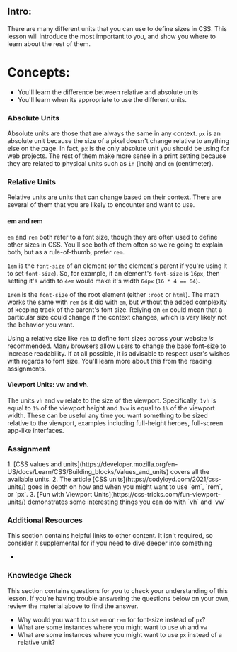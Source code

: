 ## Intro:

There are many different units that you can use to define sizes in CSS. This lesson will introduce the most important to you, and show you where to learn about the rest of them.

# Concepts:
* You'll learn the difference between relative and absolute units
* You'll learn when its appropriate to use the different units.

### Absolute Units
Absolute units are those that are always the same in any context. `px` is an absolute unit because the size of a pixel doesn't change relative to anything else on the page. In fact, `px` is the only absolute unit you should be using for web projects. The rest of them make more sense in a print setting because they are related to physical units such as `in` (inch) and `cm` (centimeter).

### Relative Units
Relative units are units that can change based on their context. There are several of them that you are likely to encounter and want to use.

#### em and rem
`em` and `rem` both refer to a font size, though they are often used to define other sizes in CSS. You'll see both of them often so we're going to explain both, but as a rule-of-thumb, prefer `rem`.

`1em` is the `font-size` of an element (or the element's parent if you're using it to set `font-size`). So, for example, if an element's `font-size` is `16px`, then setting it's width to `4em` would make it's width `64px` (`16 * 4 == 64`). 

`1rem` is the `font-size` of the root element (either `:root` or `html`). The math works the same with `rem` as it did with `em`, but without the added complexity of keeping track of the parent's font size. Relying on `em` could mean that a particular size could change if the context changes, which is very likely not the behavior you want.

Using a relative size like `rem` to define font sizes across your website _is_ recommended. Many browsers allow users to change the base font-size to increase readability. If at all possible, it is advisable to respect user's wishes with regards to font size. You'll learn more about this from the reading assignments.

#### Viewport Units: vw and vh.

The units `vh` and `vw` relate to the size of the viewport. Specifically, `1vh` is equal to `1%` of the viewport height and `1vw` is equal to `1%` of the viewport width. These can be useful any time you want something to be sized relative to the viewport, examples including full-height heroes, full-screen app-like interfaces.

### Assignment
<div class="lesson-content__panel" markdown="1">
1. [CSS values and units](https://developer.mozilla.org/en-US/docs/Learn/CSS/Building_blocks/Values_and_units) covers all the available units.
2. The article [CSS units](https://codyloyd.com/2021/css-units/) goes in depth on how and when you might want to use `em`, `rem`, or `px`.
3. [Fun with Viewport Units](https://css-tricks.com/fun-viewport-units/) demonstrates some interesting things you can do with `vh` and `vw`
</div>

### Additional Resources
This section contains helpful links to other content. It isn't required, so consider it supplemental for if you need to dive deeper into something

* []()

### Knowledge Check
This section contains questions for you to check your understanding of this lesson. If you’re having trouble answering the questions below on your own, review the material above to find the answer.

* Why would you want to use `em` or `rem` for font-size instead of `px`?
* What are some instances where you might want to use `vh` and `vw`
* What are some instances where you might want to use `px` instead of a relative unit?
